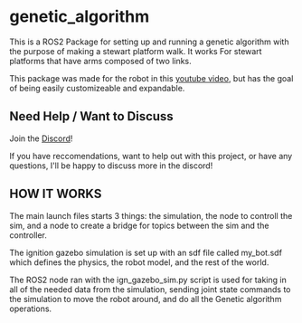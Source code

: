 
# genetic_algorithm
This is a ROS2 Package for setting up and running a genetic algorithm with the purpose of making a stewart platform walk. It works For stewart platforms that have arms composed of two links.

This package was made for the robot in this [youtube video](https://www.youtube.com/watch?v=Ly8sEk-lyek), but has the goal of being easily customizeable and expandable. 

## Need Help /  Want to Discuss
Join the [Discord](https://discord.gg/rvP244n7ws)!

If you have reccomendations, want to help out with this project, or have any questions, I'll be happy to discuss more in the discord!

## HOW IT WORKS
The main launch files starts 3 things: the simulation, the node to controll the sim, and a node to create a bridge for topics between the sim and the controller. 

The ignition gazebo simulation is set up with an sdf file called my_bot.sdf which defines the physics, the robot model, and the rest of the world.

The ROS2 node ran with the ign_gazebo_sim.py script is used for taking in all of the needed data from the simulation, sending joint state commands to the simulation to move the robot around, and do all the Genetic algorithm operations.

